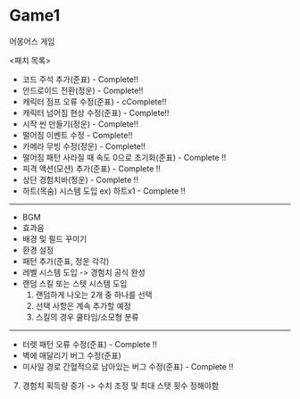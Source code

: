 # Game1
어몽어스 게임

<패치 목록>

- 코드 주석 추가(준표) - Complete!!
- 안드로이드 전환(정운) - Complete!!
- 캐릭터 점프 오류 수정(준표) - cComplete!!
- 캐릭터 넘어짐 현상 수정(준표) - Complete!! 
- 시작 씬 만들기(정운) - Complete!!
- 떨어짐 이벤트 수정 - Complete!!
- 카메라 무빙 수정(정운) - Complete!!
- 떨어짐 패턴 사라질 때 속도 0으로 초기화(준표) - Complete !!
- 피격 액션(모션) 추가(준표) - Complete !!
- 상단 경험치바(정운) - Complete !!
- 하트(목숨) 시스템 도입 ex) 하트x1 - Complete !!
------------------------------------------

- BGM
- 효과음
- 배경 및 필드 꾸미기
- 환경 설정
- 패턴 추가(준표, 정운 각각)
- 레벨 시스템 도입 -> 경험치 공식 완성
- 랜덤 스킬 또는 스텟 시스템 도입
  1) 랜덤하게 나오는 2개 중 하나를 선택
  2) 선택 사항은 계속 추가할 예정
  3) 스킬의 경우 쿨타임/소모형 분류

--------------------------------------------
- 터렛 패턴 오류 수정(준표) - Complete !!
- 벽에 매달리기 버그 수정(준표)
- 미사일 경로 간혈적으로 남아있는 버그 수정(준표) - Complete !!
7. 경험치 획득량 증가
-> 수치 조정 및 최대 스탯 횟수 정해야함
